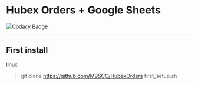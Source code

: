 # Hubex Orders + Google Sheets

[![Codacy Badge](https://api.codacy.com/project/badge/Grade/5ce4c48a9984482980d58aedce701ccd)](https://app.codacy.com/gh/M9SCO/HubexOrders?utm_source=github.com&utm_medium=referral&utm_content=M9SCO/HubexOrders&utm_campaign=Badge_Grade_Settings)

------------

## First install

linux
> git clone https://github.com/M9SCO/HubexOrders
> first_setup.sh